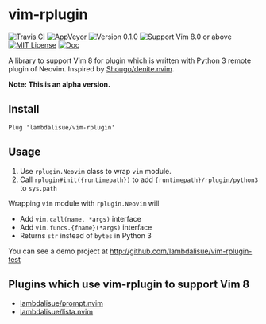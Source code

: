 vim-rplugin
===============================================================================
[![Travis CI](https://img.shields.io/travis/lambdalisue/vim-rplugin/master.svg?style=flat-square&label=Travis%20CI)](https://travis-ci.org/lambdalisue/vim-rplugin)
[![AppVeyor](https://img.shields.io/appveyor/ci/lambdalisue/vim-rplugin/master.svg?style=flat-square&label=AppVeyor)](https://ci.appveyor.com/project/lambdalisue/vim-rplugin/branch/master)
![Version 0.1.0](https://img.shields.io/badge/version-0.1.0-yellow.svg?style=flat-square)
![Support Vim 8.0 or above](https://img.shields.io/badge/support-Vim%208.0%20or%20above-yellowgreen.svg?style=flat-square)
[![MIT License](https://img.shields.io/badge/license-MIT-blue.svg?style=flat-square)](LICENSE.md)
[![Doc](https://img.shields.io/badge/doc-%3Ah%20rplugin-orange.svg?style=flat-square)](doc/rplugin.txt)

A library to support Vim 8 for plugin which is written with Python 3 remote plugin of Neovim.
Inspired by [Shougo/denite.nvim](https://github.com/lambdalisue/denite.nvim).

**Note: This is an alpha version.**

Install
-------------------------------------------------------------------------------
```vim
Plug 'lambdalisue/vim-rplugin'
```

Usage
-------------------------------------------------------------------------------
1. Use `rplugin.Neovim` class to wrap `vim` module.
2. Call `rplugin#init({runtimepath})` to add `{runtimepath}/rplugin/python3` to `sys.path`

Wrapping `vim` module with `rplugin.Neovim` will

- Add `vim.call(name, *args)` interface
- Add `vim.funcs.{fname}(*args)` interface
- Returns `str` instead of `bytes` in Python 3

You can see a demo project at http://github.com/lambdalisue/vim-rplugin-test

Plugins which use vim-rplugin to support Vim 8
-------------------------------------------------------------------------------

- [lambdalisue/prompt.nvim](https://github.com/lambdalisue/prompt.nvim)
- [lambdalisue/lista.nvim](https://github.com/lambdalisue/lista.nvim)

